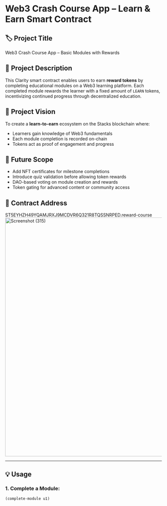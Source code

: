 # Web3 Crash Course App – Learn & Earn Smart Contract

## 🏷️ Project Title
Web3 Crash Course App – Basic Modules with Rewards

## 📄 Project Description
This Clarity smart contract enables users to earn **reward tokens** by completing educational modules on a Web3 learning platform. Each completed module rewards the learner with a fixed amount of `LEARN` tokens, incentivizing continued progress through decentralized education.

## 🌟 Project Vision
To create a **learn-to-earn** ecosystem on the Stacks blockchain where:
- Learners gain knowledge of Web3 fundamentals
- Each module completion is recorded on-chain
- Tokens act as proof of engagement and progress

## 🚀 Future Scope
- Add NFT certificates for milestone completions
- Introduce quiz validation before allowing token rewards
- DAO-based voting on module creation and rewards
- Token gating for advanced content or community access

## 🔐 Contract Address
ST5EYHZH49YQAMJRXJ9MCDVR6Q321R8TQSSNRPED.reward-course
<img width="1366" height="768" alt="Screenshot (315)" src="https://github.com/user-attachments/assets/3c63782b-0cad-4fbb-9981-ee105eed0342" />


---

## 💡 Usage

### 1. Complete a Module:
```clarity
(complete-module u1)
